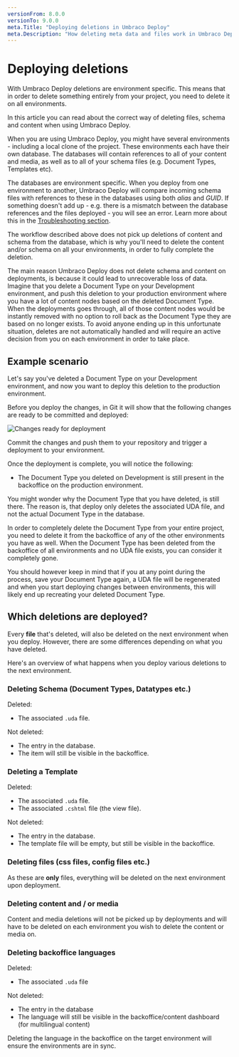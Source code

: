```yaml
---
versionFrom: 8.0.0
versionTo: 9.0.0
meta.Title: "Deploying deletions in Umbraco Deploy"
meta.Description: "How deleting meta data and files work in Umbraco Deploy"
---
```


# Deploying deletions

With Umbraco Deploy deletions are environment specific. This means that in order to delete something entirely from your project, you need to delete it on all environments.

In this article you can read about the correct way of deleting files, schema and content when using Umbraco Deploy.

When you are using Umbraco Deploy, you might have several environments - including a local clone of the project. These environments each have their own database. The databases will contain references to all of your content and media, as well as to all of your schema files (e.g. Document Types, Templates etc).

The databases are environment specific. When you deploy from one environment to another, Umbraco Deploy will compare incoming schema files with references to these in the databases using both *alias* and *GUID*. If something doesn't add up - e.g. there is a mismatch between the database references and the files deployed - you will see an error. Learn more about this in the [Troubleshooting section](../../Troubleshooting).

The workflow described above does not pick up deletions of content and schema from the database, which is why you'll need to delete the content and/or schema on all your environments, in order to fully complete the deletion.

The main reason Umbraco Deploy does not delete schema and content on deployments, is because it could lead to unrecoverable loss of data. Imagine that you delete a Document Type on your Development environment, and push this deletion to your production environment where you have a lot of content nodes based on the deleted Document Type. When the deployments goes through, all of those content nodes would be instantly removed with no option to roll back as the Document Type they are based on no longer exists. To avoid anyone ending up in this unfortunate situation, deletes are not automatically handled and will require an active decision from you on each environment in order to take place.

## Example scenario

Let's say you've deleted a Document Type on your Development environment, and now you want to deploy this deletion to the production environment.

Before you deploy the changes, in Git it will show that the following changes are ready to be committed and deployed:

![Changes ready for deployment](images/deletions-of-doctype2.png)

Commit the changes and push them to your repository and trigger a deployment to your environment.

Once the deployment is complete, you will notice the following:

* The Document Type you deleted on Development is still present in the backoffice on the production environment.

You might wonder why the Document Type that you have deleted, is still there. The reason is, that deploy only deletes the associated UDA file, and not the actual Document Type in the database.

In order to completely delete the Document Type from your entire project, you need to delete it from the backoffice of any of the other environments you have as well. When the Document Type has been deleted from the backoffice of all environments and no UDA file exists, you can consider it completely gone.

You should however keep in mind that if you at any point during the process, save your Document Type again, a UDA file will be regenerated and when you start deploying changes between environments, this will likely end up recreating your deleted Document Type.

## Which deletions are deployed?

Every **file** that's deleted, will also be deleted on the next environment when you deploy. However, there are some differences depending on what you have deleted.

Here's an overview of what happens when you deploy various deletions to the next environment.

### Deleting Schema (Document Types, Datatypes etc.)

Deleted:
* The associated `.uda` file.

Not deleted:
* The entry in the database.
* The item will still be visible in the backoffice.

### Deleting a Template

Deleted:
* The associated `.uda` file.
* The associated `.cshtml` file (the view file).

Not deleted:
* The entry in the database.
* The template file will be empty, but still be visible in the backoffice.

### Deleting files (css files, config files etc.)

As these are **only** files, everything will be deleted on the next environment upon deployment.

### Deleting content and / or media

Content and media deletions will not be picked up by deployments and will have to be deleted on each environment you wish to delete the content or media on.

### Deleting backoffice languages

Deleted:
* The associated `.uda` file

Not deleted:
* The entry in the database
* The language will still be visible in the backoffice/content dashboard (for multilingual content)

Deleting the language in the backoffice on the target environment will ensure the environments are in sync.
